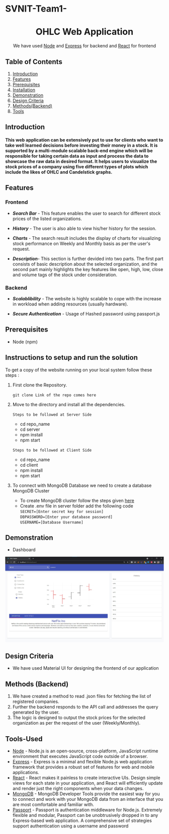 # SVNIT-Team1-

<h1 align="center">OHLC Web Application</h1>

<div align="center">

 We have used [Node](https://nodejs.org/en/about/) and [Express](https://expressjs.com/) for backend and [React](https://reactjs.org/) for frontend

</div>

## Table of Contents

1. [Introduction](#Introduction)
2. [Features](#Features)
3. [Prerequisites](#Prerequirites)
4. [Installation](#Installation)
5. [Demonstration](#Demonstration)
6. [Design Criteria](#DesignCriteria)
7. [Methods(Backend)](#Methods(Backend))
8. [Tools](#Tools)

## Introduction

#### This web application can be extensively put to use for clients who want to take well learned decisions before investing their money in a stock. It is supported by a multi-module scalable back-end engine which will be responsible for taking certain data as input and process the data to showcase the raw data in desired format. It helps users to visualize the stock prices of a company using five different types of plots which include the likes of OHLC and Candelstick graphs.


## Features

### Frontend

- **_Search Bar_** - This feature enables the user to search for different stock prices of the listed organizations. 
 
- **_History_** - The user is also able to view his/her history for the session. 

- **_Charts_** - The search result includes the display of charts for visualizing stock performance on Weekly and Monthly basis as per the user's request.

- **_Description_**- This section is further devided into two parts. The first part consists of basic description about the selected organization, and the second part mainly highlights the key features like open, high, low, close and volume tags of the stock under consideration. 

### Backend

- **_Scalablibility_** - The website is highly scalable to cope with the increase in workload when adding resources (usually hardware).

- **_Secure Authentication_** - Usage of Hashed password using passport.js

## Prerequisites

- Node (npm)


## Instructions to setup and run the solution

To get a copy of the website running on your local system follow these steps :

1.  First clone the Repository.

    ```git clone Link of the repo comes here```

2.  Move to the directory and install all the dependencies.
    
    ```Steps to be followed at Server Side```  
    - cd repo_name  
    - cd server  
    - npm install  
    - npm start  

    
    ```Steps to be followed at Client Side```  
    - cd repo_name  
    - cd client  
    - npm install  
    - npm start  

3.  To connect with MongoDB Database we need to create a database MongoDB Cluster
    - To create MongoDB cluster follow the steps given <a href="https://docs.atlas.mongodb.com/getting-started/?tck=docs_driver_nodejs">here</a>
    - Create .env file in server folder add the following code  
       ```SECRET=[Enter secret key for session]```  
       ```DBPASSWORD=[Enter your database password]```  
       ```USERNAME=[Database Username]```

## Demonstration

- Dashboard

<img src="./demo.jpg" />

## Design Criteria

- We have used Material UI for designing the frontend of our application

## Methods (Backend)

1. We have created a method to read .json files for fetching the list of registered companies.
2. Further the backend responds to the API call and addresses the query generated by the user. 
3. The logic is designed to output the stock prices for the selected organization as per the request of the user (Weekly/Monthly).

## Tools-Used

- <a href="https://nodejs.org/">Node</a> - Node.js is an open-source, cross-platform, JavaScript runtime environment that executes JavaScript code outside of a browser.
- <a href="https://expressjs.com/">Express</a> - Express is a minimal and flexible Node.js web application framework that provides a robust set of features for web and mobile applications.
- <a href="https://reactjs.org/">React</a> - React makes it painless to create interactive UIs. Design simple views for each state in your application, and React will efficiently update and render just the right components when your data changes.
- <a href="https://www.mongodb.com/developer-tools">MongoDB</a> - MongoDB Developer Tools provide the easiest way for you to connect and work with your MongoDB data from an interface that you are most comfortable and familiar with.
- <a href="http://www.passportjs.org/">Passport</a> - Passport is authentication middleware for Node.js. Extremely flexible and modular, Passport can be unobtrusively dropped in to any Express-based web application. A comprehensive set of strategies support authentication using a username and password
